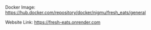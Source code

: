 Docker Image: https://hub.docker.com/repository/docker/nigmu/fresh_eats/general

Website Link: https://fresh-eats.onrender.com